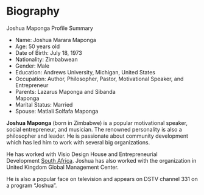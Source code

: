 # Biography
Joshua Maponga Profile Summary

- ﻿﻿Name: Joshua Marara Maponga
- ﻿﻿Age: 50 years old
- ﻿﻿Date of Birth: July 18, 1973
- ﻿﻿Nationality: Zimbabwean
- ﻿﻿Gender: Male
- ﻿﻿Education: Andrews University, Michigan, United States
- ﻿﻿Occupation: Author, Philosopher, Pastor, Motivational Speaker, and Entrepreneur
- ﻿﻿Parents: Lazarus Maponga and Sibanda  
    Maponga
- ﻿﻿Marital Status: Married
- ﻿﻿Spouse: Matlali Solfafa Maponga

**Joshua Maponga** (born in Zimbabwe) is a popular motivational speaker, social entrepreneur, and musician. The renowned personality is also a philosopher and leader. He is passionate about community development which has led him to work with several big organizations.

He has worked with Visio Design House and Entrepreneurial Development [South Africa](https://thenation.co.za/sa/). Joshua has also worked with the organization in United Kingdom Global Management Center.

He is also a popular face on television and appears on DSTV channel 331 on a program “Joshua”.